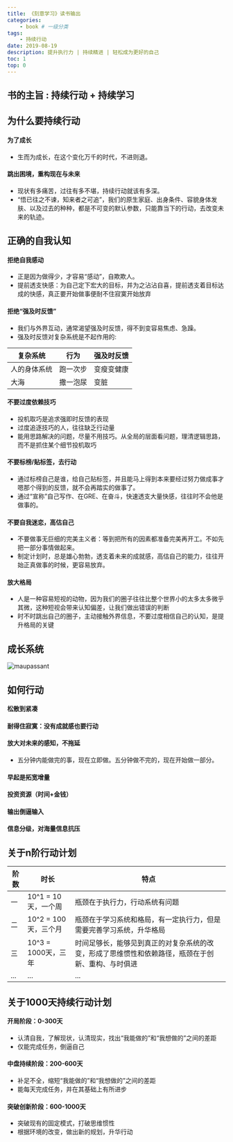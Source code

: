 ```yaml
---
title: 《刻意学习》读书输出
categories:
    - book # 一级分类
tags:
    - 持续行动
date: 2019-08-19
description: 提升执行力 | 持续精进 | 轻松成为更好的自己
toc: 1
top: 0
---
```


## 书的主旨 : 持续行动 + 持续学习

## 为什么要持续行动

#### 为了成长

- 生而为成长，在这个变化万千的时代，不进则退。


#### 跳出困境，重构现在与未来

- 现状有多痛苦，过往有多不堪，持续行动就该有多深。
- “悟已往之不谏，知来者之可追”，我们的原生家庭、出身条件、容貌身体发肤、以及过去的种种，都是不可变的默认参数，只能靠当下的行动，去改变未来的轨迹。

## 正确的自我认知

#### 拒绝自我感动

- 正是因为做得少，才容易“感动”，自欺欺人。
- 提前透支快感：为自己定下宏大的目标，并为之沾沾自喜，提前透支着目标达成的快感，真正要开始做事便耐不住寂寞开始放弃

#### 拒绝“强及时反馈”

- 我们与外界互动，通常渴望强及时反馈，得不到变容易焦虑、急躁。
- 强及时反馈对复杂系统是不起作用的:

| 复杂系统     | 行为     | 强及时反馈 |
| ------------ | -------- | ---------- |
| 人的身体系统 | 跑一次步 | 变瘦变健康 |
| 大海         | 撒一泡尿 | 变脏       |

#### 不要过度依赖技巧

- 投机取巧是追求强即时反馈的表现
- 过度追逐技巧的人，往往缺乏行动量
- 能用思路解决的问题，尽量不用技巧。从全局的层面看问题，理清逻辑思路，而不是抓住某个细节投机取巧

#### 不要标榜/贴标签，去行动

- 通过标榜自己是谁，给自己贴标签，并且能马上得到本来要经过努力做成事才嗯那个得到的反馈，就不会再踏实的做事了。
- 通过“宣称”自己写作、在GRE、在奋斗，快速透支大量快感，往往时不会他是做事的。

#### 不要自我迷恋，高估自己

- 不要做事无巨细的完美主义者：等到把所有的因素都准备完美再开工。不如先把一部分事情做起来。
- 制定计划时，总是雄心勃勃，透支着未来的成就感，高估自己的能力，往往开始正真做事的时候，更容易放弃。

#### 放大格局

- 人是一种容易短视的动物，因为我们的圈子往往比整个世界小的太多太多微乎其微，这种短视会带来认知偏差，让我们做出错误的判断
- 时不时跳出自己的圈子，主动接触外界信息，不要过度相信自己的认知，是提升格局的关键

## 成长系统

![maupassant](/images/continuous_action.png)

## 如何行动

#### 松散到紧凑

#### 耐得住寂寞：没有成就感也要行动

#### 放大对未来的感知，不拖延

- 五分钟内能做完的事，现在立即做。五分钟做不完的，现在开始做一部分。

#### 早起是拓宽增量

#### 投资资源（时间+金钱）

#### 输出倒逼输入

#### 信息分级，对海量信息抗压

## 关于n阶行动计划
| 阶数 | 时长                 | 特点                                                                                               |
| ---- | -------------------- | -------------------------------------------------------------------------------------------------- |
| 一   | 10^1 = 10天，一个周  | 瓶颈在于执行力，行动系统有问题                                                                     |
| 二   | 10^2 = 100天，三个月 | 瓶颈在于学习系统和格局，有一定执行力，但是需要完善学习系统，升华格局                               |
| 三   | 10^3 = 1000天，三年  | 时间足够长，能够见到真正的对复杂系统的改变，形成了思维惯性和依赖路径，瓶颈在于创新、重构、与时俱进 |
| ...  | ...                  | ...                                                                                                |

## 关于1000天持续行动计划

#### 开局阶段：0-300天

- 认清自我，了解现状，认清现实，找出“我能做的”和“我想做的”之间的差距
- 仅能完成任务，倒逼自己

#### 中盘持续阶段：200-600天

- 补足不全，缩短“我能做的”和“我想做的”之间的差距
- 能每天完成任务，并在其基础上有所进步

#### 突破创新阶段：600-1000天

- 突破现有的固定模式，打破思维惯性
- 根据环境的改变，做出新的规划，升华行动